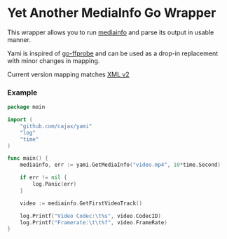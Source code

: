 # Yet Another MediaInfo Go Wrapper

This wrapper allows you to run [mediainfo](https://mediaarea.net/en/MediaInfo) and parse its output in usable manner.

Yami is inspired of [go-ffprobe](https://github.com/vansante/go-ffprobe) and can be used as a drop-in replacement with minor changes in mapping.

Current version mapping matches [XML v2](https://mediaarea.net/mediainfo/mediainfo_2_0.xsd) 


### Example

```go
package main

import (
	"github.com/cajax/yami"
	"log"
	"time"
)

func main() {
	mediainfo, err := yami.GetMediaInfo("video.mp4", 10*time.Second)

	if err != nil {
		log.Panic(err)
	}

	video := mediainfo.GetFirstVideoTrack()

	log.Printf("Video Codec:\t%s", video.CodecID)
	log.Printf("Framerate:\t\t%f", video.FrameRate)
}

```
